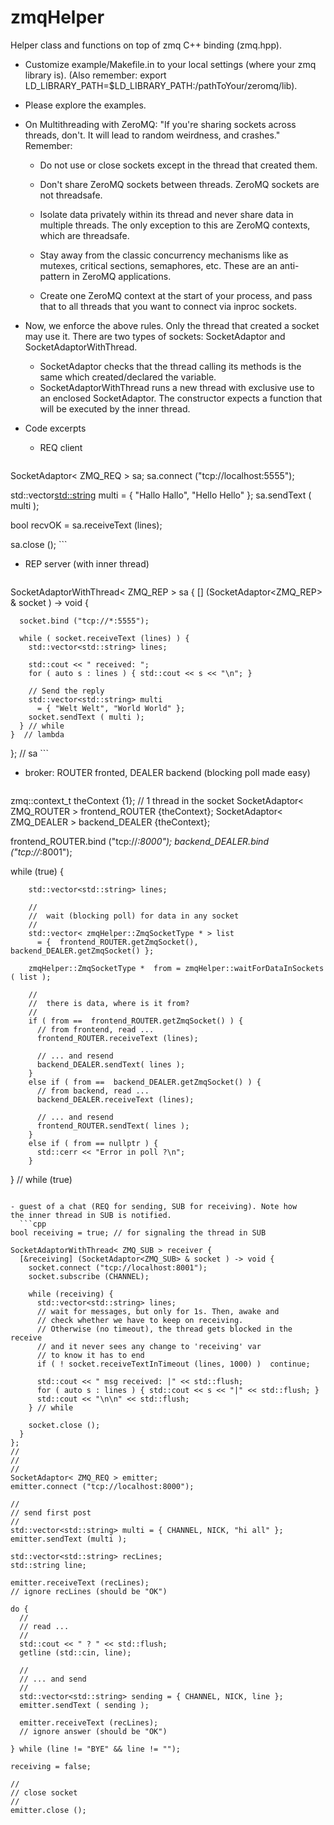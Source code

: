 zmqHelper
=========

Helper class and functions on top of zmq C++ binding (zmq.hpp).

* Customize example/Makefile.in to your local settings (where your zmq library is).
(Also remember: export
LD_LIBRARY_PATH=$LD_LIBRARY_PATH:/pathToYour/zeromq/lib).

* Please explore the examples.

* On Multithreading with ZeroMQ: "If you're sharing sockets across threads, don't. It
will lead to random weirdness, and crashes." Remember: 
 
    - Do not use or close sockets except in the thread that created them.

    - Don't share ZeroMQ sockets between threads. 
      ZeroMQ sockets are not threadsafe. 

    - Isolate data privately within its thread and never share data 
       in multiple threads. The only exception to this are ZeroMQ contexts, 
       which are threadsafe.

    - Stay away from the classic concurrency mechanisms like as mutexes, 
       critical sections, semaphores, etc. These are an anti-pattern 
      in ZeroMQ applications.
 
    - Create one ZeroMQ context at the start of your process, 
      and pass that to all threads that you want to connect via inproc sockets.

* Now, we  enforce the  above rules.  Only the  thread that  created a
socket may use it.  There are  two types of sockets: SocketAdaptor and
SocketAdaptorWithThread.
	- SocketAdaptor checks that the thread calling its methods is the same which created/declared the variable.
	- SocketAdaptorWithThread runs a new thread with exclusive use to an enclosed SocketAdaptor. The constructor expects a function that will be executed by the inner thread.

* Code excerpts

  - REQ client
  	```cpp
SocketAdaptor< ZMQ_REQ > sa;
  sa.connect ("tcp://localhost:5555");

std::vector<std::string> multi = { "Hallo Hallo", "Hello Hello" };
sa.sendText ( multi );

bool recvOK = sa.receiveText (lines); 

sa.close ();
		 ```

  - REP server (with inner thread)
  	```cpp
 SocketAdaptorWithThread< ZMQ_REP > sa
  {	
	[] (SocketAdaptor<ZMQ_REP> &  socket ) -> void { 

	  socket.bind ("tcp://*:5555");
	  
	  while ( socket.receiveText (lines) ) {
	  	std::vector<std::string> lines;
		
		std::cout << " received: ";
		for ( auto s : lines ) { std::cout << s << "\n"; }
		
		// Send the reply
		std::vector<std::string> multi 
		  = { "Welt Welt", "World World" };
		socket.sendText ( multi );
	  } // while
	}  // lambda
  }; // sa
	```
  - broker: ROUTER fronted, DEALER backend (blocking poll made easy)
  	```cpp
  zmq::context_t theContext {1}; // 1 thread in the socket 
  SocketAdaptor< ZMQ_ROUTER > frontend_ROUTER {theContext};
  SocketAdaptor< ZMQ_DEALER > backend_DEALER {theContext};

  frontend_ROUTER.bind ("tcp://*:8000");
  backend_DEALER.bind ("tcp://*:8001");

  while (true) {

        std::vector<std::string> lines;
        
        // 
        //  wait (blocking poll) for data in any socket
        // 
        std::vector< zmqHelper::ZmqSocketType * > list
          = {  frontend_ROUTER.getZmqSocket(),  backend_DEALER.getZmqSocket() };

        zmqHelper::ZmqSocketType *  from = zmqHelper::waitForDataInSockets ( list );

        // 
        //  there is data, where is it from?
        // 
        if ( from ==  frontend_ROUTER.getZmqSocket() ) {
          // from frontend, read ...
          frontend_ROUTER.receiveText (lines);

          // ... and resend
          backend_DEALER.sendText( lines );
        }
        else if ( from ==  backend_DEALER.getZmqSocket() ) {
          // from backend, read ...
          backend_DEALER.receiveText (lines);

          // ... and resend
          frontend_ROUTER.sendText( lines );
		} 
		else if ( from == nullptr ) {
		  std::cerr << "Error in poll ?\n";
		}

  } // while (true)
  ```

  - guest of a chat (REQ for sending, SUB for receiving). Note how
  the inner thread in SUB is notified.
    ```cpp
  bool receiving = true; // for signaling the thread in SUB

  SocketAdaptorWithThread< ZMQ_SUB > receiver { 
	[&receiving] (SocketAdaptor<ZMQ_SUB> & socket ) -> void {
	  socket.connect ("tcp://localhost:8001");
	  socket.subscribe (CHANNEL);
	  
	  while (receiving) {
	  	std::vector<std::string> lines;
		// wait for messages, but only for 1s. Then, awake and 
		// check whether we have to keep on receiving.
		// Otherwise (no timeout), the thread gets blocked in the receive
		// and it never sees any change to 'receiving' var
		// to know it has to end
		if ( ! socket.receiveTextInTimeout (lines, 1000) )  continue;
		
		std::cout << " msg received: |" << std::flush;
		for ( auto s : lines ) { std::cout << s << "|" << std::flush; }
		std::cout << "\n\n" << std::flush;
	  } // while
	  
	  socket.close ();
	}
  };
  //
  //
  //
  SocketAdaptor< ZMQ_REQ > emitter;
  emitter.connect ("tcp://localhost:8000");

  //
  // send first post
  //
  std::vector<std::string> multi = { CHANNEL, NICK, "hi all" };
  emitter.sendText (multi );

  std::vector<std::string> recLines;
  std::string line;

  emitter.receiveText (recLines);
  // ignore recLines (should be "OK")

  do {
	//
	// read ...
	//
	std::cout << " ? " << std::flush;
	getline (std::cin, line);

	//
	// ... and send
	//
	std::vector<std::string> sending = { CHANNEL, NICK, line };
	emitter.sendText ( sending ); 

	emitter.receiveText (recLines);
	// ignore answer (should be "OK")

  } while (line != "BYE" && line != ""); 

  receiving = false;
  
  //
  // close socket
  //
  emitter.close ();
  ```

